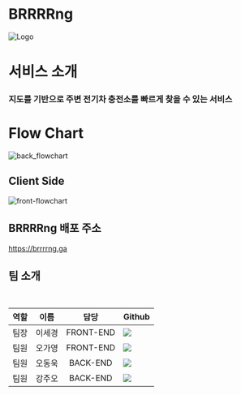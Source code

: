 # BRRRRng
![Logo](https://user-images.githubusercontent.com/75926861/132245129-65ba1371-8ab0-4a33-a1f9-dd2f86e4070a.png)

# 서비스 소개
### 지도를 기반으로 주변 전기차 충전소를 빠르게 찾을 수 있는 서비스

# Flow Chart
![back_flowchart](https://user-images.githubusercontent.com/75926861/130465685-3077de5b-084d-42ac-9576-af06879fa224.png)

## Client Side
![front-flowchart](https://user-images.githubusercontent.com/75926861/130408977-2d5d3bc8-3910-429e-85bf-7916edcfad68.jpg)
## BRRRRng 배포 주소

https://brrrrng.ga

## 팀 소개

<br/>

| 역할 |  이름  |   담당    | Github                                                                                                                                                                      |
| :--: | :----: | :-------: | :-------------------------------------------------------------------------------------------------------------------------------------------------------------------------- |
| 팀장 | 이세경 | FRONT-END |  <a href="https://github.com/segyong56" target="_blank"><img src="https://img.shields.io/badge/segyong56-47ACF4?style=for-the-badge&logo=GitHub&logoColor=white"/></a>      |
| 팀원 | 오가영 | FRONT-END |  <a href="https://github.com/5gazero" target="_blank"><img src="https://img.shields.io/badge/5gazero-47ACF4?style=for-the-badge&logo=GitHub&logoColor=white"/></a>      |
| 팀원 | 오동욱 | BACK-END  |  <a href="https://github.com/wookieOH" target="_blank"><img src="https://img.shields.io/badge/wookieOH-47ACF4?style=for-the-badge&logo=GitHub&logoColor=white"/></a>      |
| 팀원 | 강주오 | BACK-END  |  <a href="https://github.com/KangJuO" target="_blank"><img src="https://img.shields.io/badge/KangJuO-47ACF4?style=for-the-badge&logo=GitHub&logoColor=white"/></a>      |

<br/>

